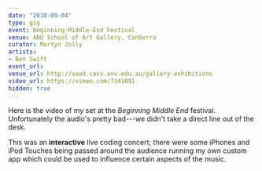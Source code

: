 ```yaml
---
date: "2010-09-04"
type: gig
event: Beginning-Middle-End Festival
venue: ANU School of Art Gallery, Canberra
curator: Martyn Jolly
artists:
- Ben Swift
event_url: 
venue_url: http://soad.cass.anu.edu.au/gallery-exhibitions
video_url: https://vimeo.com/7341091
hidden: true
---
```


Here is the video of my set at the *Beginning Middle End* festival.
Unfortunately the audio's pretty bad---we didn't take a direct line out of the
desk.

This was an **interactive** live coding concert; there were some iPhones and
iPod Touches being passed around the audience running my own custom app which
could be used to influence certain aspects of the music.
